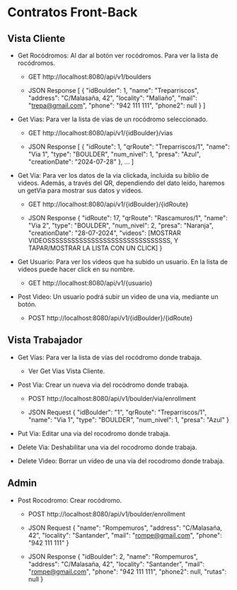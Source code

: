 # Contratos Front-Back

## Vista Cliente

- Get Rocódromos: Al dar al botón ver rocódromos. Para ver la lista de rocódromos.
    - GET http://localhost:8080/api/v1/boulders

    - JSON Response
      [
      {
      "idBoulder": 1,
      "name": "Treparriscos",
      "address": "C/Malasaña, 42",
      "locality": "Maliaño",
      "mail": "trepa@gmail.com",
      "phone": "942 111 111",
      "phone2": null
      }
      ]


- Get Vias: Para ver la lista de vías de un rocódromo seleccionado.
    - GET http://localhost:8080/api/v1/{idBoulder}/vias

    - JSON Response
      [
      {
      "idRoute": 1,
      "qrRoute": "Treparriscos/1",
      "name": "Via 1",
      "type": "BOULDER",
      "num_nivel": 1,
      "presa": "Azul",
      "creationDate": "2024-07-28"
      }, ...
      ]


- Get Vía: Para ver los datos de la via clickada, incluida su biblio de videos. Además, a través del QR, dependiendo del dato leído, haremos un getVia para mostrar sus datos y videos.
    - GET http://localhost:8080/api/v1/{idBoulder}/{idRoute}

    - JSON Response
      {
      "idRoute": 17,
      "qrRoute": "Rascamuros/1",
      "name": "Via 2",
      "type": "BOULDER",
      "num_nivel": 2,
      "presa": "Naranja",
      "creationDate": "28-07-2024",
      "videos": [MOSTRAR VIDEOSSSSSSSSSSSSSSSSSSSSSSSSSSSSSSS, Y TAPAR/MOSTRAR LA LISTA CON UN CLICK]
      }


- Get Usuario: Para ver los videos que ha subido un usuario. En la lista de videos puede hacer click en su nombre.
    - GET http://localhost:8080/api/v1/{usuario}


- Post Video: Un usuario podrá subir un video de una via, mediante un botón.
    - POST http://localhost:8080/api/v1/{idBoulder}/{idRoute}

## Vista Trabajador

- Get Vías: Para ver la lista de vías del rocódromo donde trabaja.
  - Ver Get Vias Vista Cliente.


- Post Via: Crear un nueva via del rocódromo donde trabaja.

    - POST http://localhost:8080/api/v1/boulder/via/enrollment

    - JSON Request
      {
      "idBoulder": "1",
      "qrRoute": "Treparriscos/1",
      "name": "Via 1",
      "type": "BOULDER",
      "num_nivel": 1,
      "presa": "Azul"
      }


- Put Via: Editar una via del rocodromo donde trabaja.


- Delete Via: Deshabilitar una via del rocodromo donde trabaja.


- Delete Video: Borrar un video de una via del rocodromo donde trabaja.

## Admin

- Post Rocodromo: Crear rocódromo.

    - POST http://localhost:8080/api/v1/boulder/enrollment

    - JSON Request
      {
      "name": "Rompemuros",
      "address": "C/Malasaña, 42",
      "locality": "Santander",
      "mail": "rompe@gmail.com",
      "phone": "942 111 111"
      }

    - JSON Response
      {
      "idBoulder": 2,
      "name": "Rompemuros",
      "address": "C/Malasaña, 42",
      "locality": "Santander",
      "mail": "rompe@gmail.com",
      "phone": "942 111 111",
      "phone2": null,
      "rutas": null
      }

